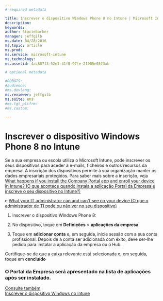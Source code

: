 ```yaml
---
# required metadata

title: Inscrever o dispositivo Windows Phone 8 no Intune | Microsoft Intune
description:
keywords:
author: Staciebarker
manager: jeffgilb
ms.date: 04/28/2016
ms.topic: article
ms.prod:
ms.service: microsoft-intune
ms.technology:
ms.assetid: 4ac887f3-52e1-41f0-97fe-21985e0573ab

# optional metadata

#ROBOTS:
#audience:
#ms.devlang:
ms.reviewer: jeffgilb
ms.suite: ems
#ms.tgt_pltfrm:
#ms.custom:

---
```



# Inscrever o dispositivo Windows Phone 8 no Intune

Se a sua empresa ou escola utiliza o Microsoft Intune, pode inscrever os seus dispositivos para aceder a e-mails, ficheiros e outros recursos da empresa. A inscrição dos dispositivos permite à sua organização manter os dados empresariais protegidos. Para saber mais sobre a inscrição, veja [What happens if you install the Company Portal app and enroll your device in Intune? (O que acontece quando instala a aplicação Portal da Empresa e inscreve o seu dispositivo no Intune?)](what-happens-if-you-install-the-company-portal-app-and-enroll-your-device-in-intune-windows.md)

e [What your IT administrator can and can't see on your device (O que o administrador de TI pode ou não ver no seu dispositivo)](what-can-your-it-administrator-see-when-you-enroll-your-device-in-intune-windows.md)

1.  Inscrever o dispositivo Windows Phone 8:

2.  No dispositivo, toque em **Definições** &gt; **aplicações da empresa**

3.  Toque em **adicionar conta** e, em seguida, inicie sessão com a sua conta profissional. Depois de a conta ser adicionada com êxito, deve ser-lhe pedido para instalar a aplicação da empresa ou o Hub.

Certifique-se de que a caixa relevante está selecionada e, em seguida, toque em **concluído**

### O Portal da Empresa será apresentado na lista de aplicações após ser instalado.
[Consulte também](enroll-your-device-in-intune-windows.md)</br>
[Inscrever o dispositivo Windows no Intune](using-your-windows-device-with-intune.md)



<!--HONumber=May16_HO2-->


